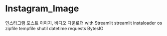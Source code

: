 # Instagram_Image
인스타그램 포스트 이미지, 비디오 다운로더 with Streamlit
streamlit 
instaloader
os
zipfile
tempfile
shutil
datetime
requests
BytesIO